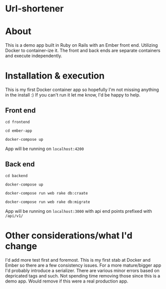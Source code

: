 # Url-shortener

# About
This is a demo app built in Ruby on Rails with an Ember front end. Utilizing Docker to container-ize it. The front and back ends are separate containers and execute independently.

# Installation & execution
This is my first Docker container app so hopefully I'm not missing anything in the install :) If you can't run it let me know, I'd be happy to help.

## Front end
`cd frontend`

`cd ember-app`

`docker-compose up`

App will be running on `localhost:4200`

## Back end
`cd backend`

`docker-compose up`

`docker-compose run web rake db:craate`

`docker-compose run web rake db:migrate`

App will be running on `localhost:3000` with api end points prefixed with `/api/v1/`

# Other considerations/what I'd change
I'd add more test first and foremost. This is my first stab at Docker and Ember so there are a few consistency issues. For a more mature/bigger app I'd probably introduce a serializer. There are various minor errors based on depricated tags and such. Not spending time removing those since this is a demo app. Would remove if this were a real production app.
